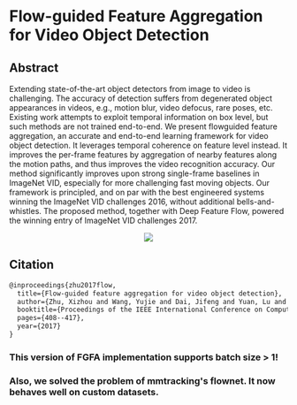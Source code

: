 # Flow-guided Feature Aggregation for Video Object Detection

## Abstract

<!-- [ABSTRACT] -->

Extending state-of-the-art object detectors from image to video is challenging. The accuracy of detection suffers from degenerated object appearances in videos, e.g., motion blur, video defocus, rare poses, etc. Existing work attempts to exploit temporal information on box level, but such methods are not trained end-to-end. We present flowguided feature aggregation, an accurate and end-to-end learning framework for video object detection. It leverages temporal coherence on feature level instead. It improves the per-frame features by aggregation of nearby features along the motion paths, and thus improves the video recognition accuracy. Our method significantly improves upon strong single-frame baselines in ImageNet VID, especially for more challenging fast moving objects. Our framework is principled, and on par with the best engineered systems winning the ImageNet VID challenges 2016, without additional bells-and-whistles. The proposed method, together with Deep Feature Flow, powered the winning entry of ImageNet VID challenges 2017.

<!-- [IMAGE] -->

<div align="center">
  <img src="https://user-images.githubusercontent.com/34888372/142985575-4560a7c1-0402-428f-9094-ffb00d6b1e38.png"/>
</div>

## Citation

<!-- [ALGORITHM] -->

```latex
@inproceedings{zhu2017flow,
  title={Flow-guided feature aggregation for video object detection},
  author={Zhu, Xizhou and Wang, Yujie and Dai, Jifeng and Yuan, Lu and Wei, Yichen},
  booktitle={Proceedings of the IEEE International Conference on Computer Vision},
  pages={408--417},
  year={2017}
}
```
### This version of FGFA implementation supports batch size > 1! 
### Also, we solved the problem of mmtracking's flownet. It now behaves well on custom datasets.

